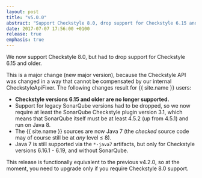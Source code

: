 ```yaml
---
layout: post
title: "v5.0.0"
abstract: "Support Checkstyle 8.0, drop support for Checkstyle 6.15 and older"
date: 2017-07-07 17:56:00 +0100
release: true
emphasis: true
---
```


We now support Checkstyle 8.0, but had to drop support for Checkstyle 6.15 and older.<!--break-->

This is a major change (new major version), because the Checkstyle API was changed in a way that cannot be compensated by our internal CheckstyleApiFixer. The following changes result for {{ site.name }} users:

- **Checkstyle versions 6.15 and older are no longer supported.**
- Support for legacy SonarQube versions had to be dropped, so we now require at least the SonarQube Checkstyle plugin version 3.1, which means that SonarQube itself must be at least 4.5.2 (up from 4.5.1) and run on Java&nbsp;8.
- The {{ site.name }} sources are now Java&nbsp;7 (the *checked* source code may of course still be at *any* level &le;&nbsp;8).
- Java 7 is still supported via the `*-java7` artifacts, but only for Checkstyle versions 6.16.1 - 6.19, and without SonarQube.

This release is functionally equivalent to the previous v4.2.0, so at the moment, you need to upgrade only if you require Checkstyle 8.0 support.
